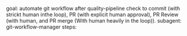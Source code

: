 goal: automate git workflow after quality-pipeline check to commit (with strickt human inthe loop), PR (with explicit human approval), PR Review (with human, and PR merge (With human heavily in the loop)).
subagent: git-workflow-manager 
steps:
